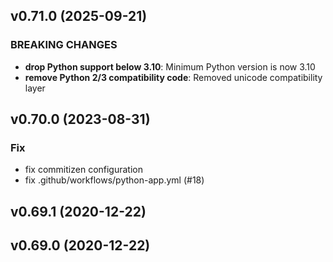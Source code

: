 ## v0.71.0 (2025-09-21)

### BREAKING CHANGES

- **drop Python support below 3.10**: Minimum Python version is now 3.10
- **remove Python 2/3 compatibility code**: Removed unicode compatibility layer

## v0.70.0 (2023-08-31)

### Fix

- fix commitizen configuration
- fix .github/workflows/python-app.yml (#18)

## v0.69.1 (2020-12-22)

## v0.69.0 (2020-12-22)
